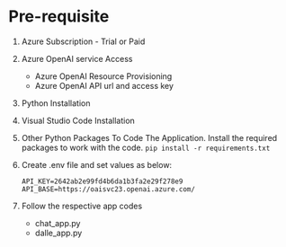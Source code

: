 # Pre-requisite

1. Azure Subscription - Trial or Paid
2. Azure OpenAI service Access
	+ Azure OpenAI Resource Provisioning
	+ Azure OpenAI API url and access key
3. Python Installation
4. Visual Studio Code Installation
5. Other Python Packages To Code The Application. Install the required packages to work with the code.
    `pip install -r requirements.txt`

6. Create .env file and set values as below:
	```
	API_KEY=2642ab2e99fd4b6da1b3fa2e29f278e9
	API_BASE=https://oaisvc23.openai.azure.com/
	```
7. Follow the respective app codes
	+ chat_app.py
	+ dalle_app.py
